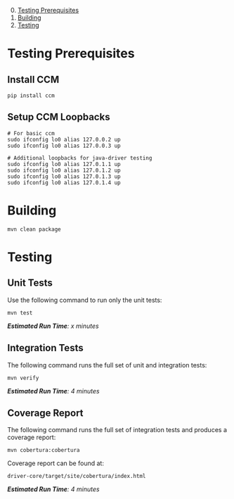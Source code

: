 0. [Testing Prerequisites](#testing-prerequisites)
1. [Building](#building)
2. [Testing](#testing)

Testing Prerequisites
=====================

Install CCM
-----------

    pip install ccm

Setup CCM Loopbacks
-------------------

    # For basic ccm
    sudo ifconfig lo0 alias 127.0.0.2 up
    sudo ifconfig lo0 alias 127.0.0.3 up

    # Additional loopbacks for java-driver testing
    sudo ifconfig lo0 alias 127.0.1.1 up
    sudo ifconfig lo0 alias 127.0.1.2 up
    sudo ifconfig lo0 alias 127.0.1.3 up
    sudo ifconfig lo0 alias 127.0.1.4 up


Building
========

    mvn clean package

Testing
=======

Unit Tests
----------

Use the following command to run only the unit tests:

    mvn test

_**Estimated Run Time**: x minutes_

Integration Tests
-----------------

The following command runs the full set of unit and integration tests:

    mvn verify

_**Estimated Run Time**: 4 minutes_

Coverage Report
---------------

The following command runs the full set of integration tests and produces a
coverage report:

    mvn cobertura:cobertura

Coverage report can be found at:

    driver-core/target/site/cobertura/index.html

_**Estimated Run Time**: 4 minutes_
